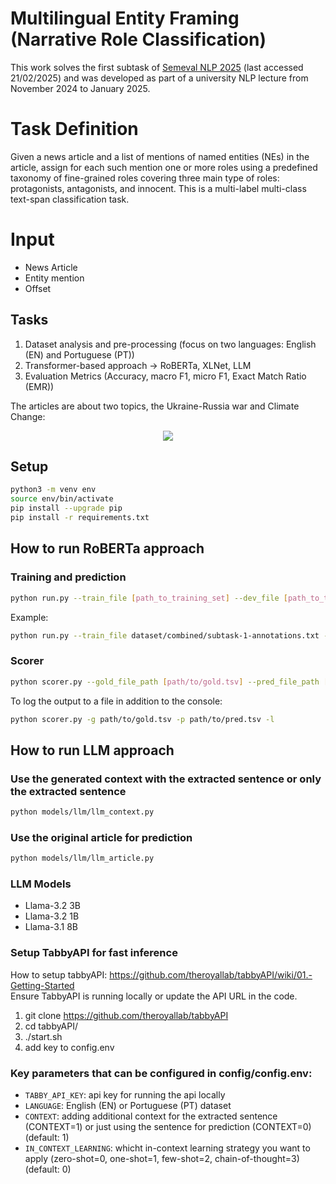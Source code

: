 # Multilingual Entity Framing (Narrative Role Classification)

This work solves the first subtask of [Semeval NLP 2025](https://propaganda.math.unipd.it/semeval2025task10/) (last accessed 21/02/2025) and was developed as part of a university NLP lecture from November 2024 to January 2025.

# Task Definition
Given a news article and a list of mentions of named entities (NEs) in the article, assign for each such mention one or more roles using a predefined taxonomy of fine-grained roles covering three main type of roles: protagonists, antagonists, and innocent. This is a multi-label multi-class text-span classification task.

# Input
- News Article
- Entity mention
- Offset

## Tasks
1. Dataset analysis and pre-processing (focus on two languages: English (EN) and Portuguese (PT))
2. Transformer-based approach -> RoBERTa, XLNet, LLM
3. Evaluation Metrics (Accuracy, macro F1, micro F1, Exact Match Ratio (EMR))


The articles are about two topics, the Ukraine-Russia war and Climate Change:
<p align="center">
  <img src="images/wordcloud.png">
</p>

## Setup
```bash
python3 -m venv env
source env/bin/activate
pip install --upgrade pip
pip install -r requirements.txt
```
## How to run RoBERTa approach
### Training and prediction
```bash
python run.py --train_file [path_to_training_set] --dev_file [path_to_test_set] --output_dir [path_to_logging_dir] --model_name [architecture]
```
Example:
```bash
python run.py --train_file dataset/combined/subtask-1-annotations.txt --dev_file dataset/dev_4_december/EN/subtask-1-annotations.txt --output_dir output/RoBERTa/EN --model_name roberta
```
### Scorer
```bash
python scorer.py --gold_file_path [path/to/gold.tsv] --pred_file_path [path/to/pred.tsv]
```
To log the output to a file in addition to the console:
```bash
python scorer.py -g path/to/gold.tsv -p path/to/pred.tsv -l
```

## How to run LLM approach
### Use the generated context with the extracted sentence or only the extracted sentence
```bash
python models/llm/llm_context.py
```
### Use the original article for prediction
```bash
python models/llm/llm_article.py
```

### LLM Models
- Llama-3.2 3B
- Llama-3.2 1B
- Llama-3.1 8B

### Setup TabbyAPI for fast inference
How to setup tabbyAPI: https://github.com/theroyallab/tabbyAPI/wiki/01.-Getting-Started \
Ensure TabbyAPI is running locally or update the API URL in the code.
1. git clone https://github.com/theroyallab/tabbyAPI
2. cd tabbyAPI/
3. ./start.sh
4. add key to config.env

### Key parameters that can be configured in config/config.env:

- `TABBY_API_KEY`: api key for running the api locally
- `LANGUAGE`: English (EN) or Portuguese (PT) dataset
- `CONTEXT`: adding additional context for the extracted sentence (CONTEXT=1) or just using the sentence for prediction (CONTEXT=0) (default: 1)
- `IN_CONTEXT_LEARNING`: whicht in-context learning strategy you want to apply (zero-shot=0, one-shot=1, few-shot=2, chain-of-thought=3) (default: 0)
